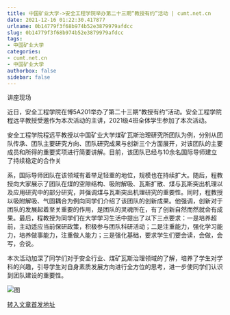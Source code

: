 ```yaml
---
title: 中国矿业大学->安全工程学院举办第二十三期“教授有约”活动 | cumt.net.cn
date: 2021-12-16 01:22:30.417877
urlname: 0b14779f3f68b974b52e3879979afdcc
slug: 0b14779f3f68b974b52e3879979afdcc
tags: 
- 中国矿业大学
categories:
- cumt.net.cn
- 中国矿业大学
authorbox: false
sidebar: false
---
```

讲座现场

近日，安全工程学院在博5A201举办了第二十三期“教授有约”活动。安全工程学院程远平教授受邀作为本次活动的主讲，2021级4班全体学生参加了本次活动。

安全工程学院程远平教授以中国矿业大学煤矿瓦斯治理研究所团队为例，分别从团队传承、团队主要研究方向、团队研究成果与创新三个方面展开，对该团队的主要成员和所得的重要奖项进行简要讲解。目前，该团队已经与10余名国际导师建立了持续稳定的合作关
<!--more-->
系，国际导师团队在该领域有着举足轻重的地位，规模也在持续扩大。随后，程教授向大家展示了团队在煤的空隙结构、吸附解吸、瓦斯扩散、煤与瓦斯突出机理以及应用研究中的部分研究，并强调煤与瓦斯突出机理研究的重要性。同时，程教授以吸附解吸、气固耦合为例向同学们介绍了该团队的创新成果。他强调，创新对于团队的发展起着至关重要的作用，是团队的灵魂所在，有了创新自然而然就会有成果。最后，程教授为同学们在大学学习生活中提出了以下三点要求：一是培养超前，主动适应当前保研政策，积极参与团队科研活动；二是注重能力，强化学习能力，培养做事能力，注重做人能力；三是强化基础，要求学生们要会读，会做，会写，会说。

本次活动加深了同学们对于安全行业、煤矿瓦斯治理领域的了解，培养了学生对学科的兴趣，引导学生对自身素质发展方向进行全方位的思考，进一步使同学们认识到团队建设的重要性。

![图](http://xwzx.cumt.edu.cn/_upload/article/images/36/ea/c5e141d145e6bbc838f4699fc4f8/56fb099d-fcfb-4d43-92ae-2994de632270.jpg)

[转入文章首发地址](http://xwzx.cumt.edu.cn/5d/aa/c523a613802/page.htm)